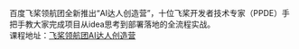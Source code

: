 百度飞桨领航团全新推出“AI达人创造营”，十位飞桨开发者技术专家（PPDE）手把手教大家完成项目从idea思考到部署落地的全流程实战。  
课程地址：[飞桨领航团AI达人创造营](https://aistudio.baidu.com/aistudio/education/group/info/24607)
